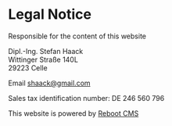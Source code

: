 # Legal Notice

Responsible for the content of this website

Dipl.-Ing. Stefan Haack<br/>
Wittinger Straße 140L<br/>
29223 Celle

Email [shaack@gmail.com](mailto:shaack@gmail.com)

Sales tax identification number: DE&nbsp;246&nbsp;560&nbsp;796

This website is powered by [Reboot&nbsp;CMS](https://github.com/shaack/reboot-cms)